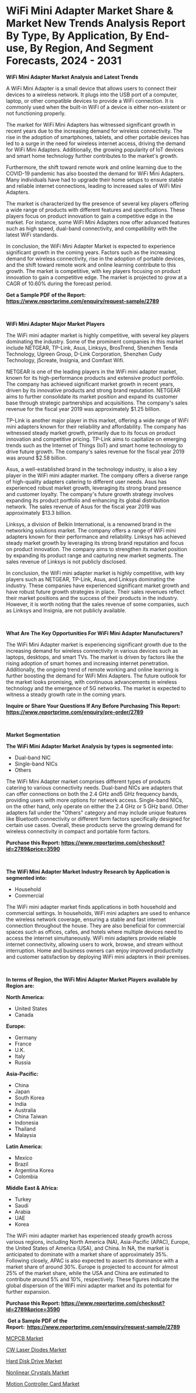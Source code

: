 <p><h1>WiFi Mini Adapter Market Share & Market New Trends Analysis Report By Type, By Application, By End-use, By Region, And Segment Forecasts, 2024 - 2031</h1></p><p><strong>WiFi Mini Adapter Market Analysis and Latest Trends</strong></p>
<p><p>A WiFi Mini Adapter is a small device that allows users to connect their devices to a wireless network. It plugs into the USB port of a computer, laptop, or other compatible devices to provide a WiFi connection. It is commonly used when the built-in WiFi of a device is either non-existent or not functioning properly.</p><p>The market for WiFi Mini Adapters has witnessed significant growth in recent years due to the increasing demand for wireless connectivity. The rise in the adoption of smartphones, tablets, and other portable devices has led to a surge in the need for wireless internet access, driving the demand for WiFi Mini Adapters. Additionally, the growing popularity of IoT devices and smart home technology further contributes to the market's growth.</p><p>Furthermore, the shift toward remote work and online learning due to the COVID-19 pandemic has also boosted the demand for WiFi Mini Adapters. Many individuals have had to upgrade their home setups to ensure stable and reliable internet connections, leading to increased sales of WiFi Mini Adapters.</p><p>The market is characterized by the presence of several key players offering a wide range of products with different features and specifications. These players focus on product innovation to gain a competitive edge in the market. For instance, some WiFi Mini Adapters now offer advanced features such as high speed, dual-band connectivity, and compatibility with the latest WiFi standards.</p><p>In conclusion, the WiFi Mini Adapter Market is expected to experience significant growth in the coming years. Factors such as the increasing demand for wireless connectivity, rise in the adoption of portable devices, and the shift toward remote work and online learning contribute to this growth. The market is competitive, with key players focusing on product innovation to gain a competitive edge. The market is projected to grow at a CAGR of 10.60% during the forecast period.</p></p>
<p><strong>Get a Sample PDF of the Report:&nbsp; <a href="https://www.reportprime.com/enquiry/request-sample/2789">https://www.reportprime.com/enquiry/request-sample/2789</a></strong></p>
<p>&nbsp;</p>
<p><strong>WiFi Mini Adapter Major Market Players</strong></p>
<p><p>The WiFi mini adapter market is highly competitive, with several key players dominating the industry. Some of the prominent companies in this market include NETGEAR, TP-Link, Asus, Linksys, BrosTrend, Shenzhen Tenda Technology, Ugreen Group, D-Link Corporation, Shenzhen Cudy Technology, j5create, Insignia, and Comfast Wifi.</p><p>NETGEAR is one of the leading players in the WiFi mini adapter market, known for its high-performance products and extensive product portfolio. The company has achieved significant market growth in recent years, driven by its innovative products and strong brand reputation. NETGEAR aims to further consolidate its market position and expand its customer base through strategic partnerships and acquisitions. The company's sales revenue for the fiscal year 2019 was approximately $1.25 billion.</p><p>TP-Link is another major player in this market, offering a wide range of WiFi mini adapters known for their reliability and affordability. The company has witnessed steady market growth, primarily due to its focus on product innovation and competitive pricing. TP-Link aims to capitalize on emerging trends such as the Internet of Things (IoT) and smart home technology to drive future growth. The company's sales revenue for the fiscal year 2019 was around $2.58 billion.</p><p>Asus, a well-established brand in the technology industry, is also a key player in the WiFi mini adapter market. The company offers a diverse range of high-quality adapters catering to different user needs. Asus has experienced robust market growth, leveraging its strong brand presence and customer loyalty. The company's future growth strategy involves expanding its product portfolio and enhancing its global distribution network. The sales revenue of Asus for the fiscal year 2019 was approximately $13.3 billion.</p><p>Linksys, a division of Belkin International, is a renowned brand in the networking solutions market. The company offers a range of WiFi mini adapters known for their performance and reliability. Linksys has achieved steady market growth by leveraging its strong brand reputation and focus on product innovation. The company aims to strengthen its market position by expanding its product range and capturing new market segments. The sales revenue of Linksys is not publicly disclosed.</p><p>In conclusion, the WiFi mini adapter market is highly competitive, with key players such as NETGEAR, TP-Link, Asus, and Linksys dominating the industry. These companies have experienced significant market growth and have robust future growth strategies in place. Their sales revenues reflect their market positions and the success of their products in the industry. However, it is worth noting that the sales revenue of some companies, such as Linksys and Insignia, are not publicly available.</p></p>
<p>&nbsp;</p>
<p><strong>What Are The Key Opportunities For WiFi Mini Adapter Manufacturers?</strong></p>
<p><p>The WiFi Mini Adapter market is experiencing significant growth due to the increasing demand for wireless connectivity in various devices such as laptops, desktops, and smart TVs. The market is driven by factors like the rising adoption of smart homes and increasing internet penetration. Additionally, the ongoing trend of remote working and online learning is further boosting the demand for WiFi Mini Adapters. The future outlook for the market looks promising, with continuous advancements in wireless technology and the emergence of 5G networks. The market is expected to witness a steady growth rate in the coming years.</p></p>
<p><strong>Inquire or Share Your Questions If Any Before Purchasing This Report: <a href="https://www.reportprime.com/enquiry/pre-order/2789">https://www.reportprime.com/enquiry/pre-order/2789</a></strong></p>
<p>&nbsp;</p>
<p><strong>Market Segmentation</strong></p>
<p><strong>The WiFi Mini Adapter Market Analysis by types is segmented into:</strong></p>
<p><ul><li>Dual-band NIC</li><li>Single-band NICs</li><li>Others</li></ul></p>
<p><p>The WiFi Mini Adapter market comprises different types of products catering to various connectivity needs. Dual-band NICs are adapters that can offer connections on both the 2.4 GHz and5 GHz frequency bands, providing users with more options for network access. Single-band NICs, on the other hand, only operate on either the 2.4 GHz or 5 GHz band. Other adapters fall under the "Others" category and may include unique features like Bluetooth connectivity or different form factors specifically designed for certain use cases. Overall, these products serve the growing demand for wireless connectivity in compact and portable form factors.</p></p>
<p><strong>Purchase this Report:&nbsp;<a href="https://www.reportprime.com/checkout?id=2789&price=3590">https://www.reportprime.com/checkout?id=2789&price=3590</a></strong></p>
<p>&nbsp;</p>
<p><strong>The WiFi Mini Adapter Market Industry Research by Application is segmented into:</strong></p>
<p><ul><li>Household</li><li>Commercial</li></ul></p>
<p><p>The WiFi mini adapter market finds applications in both household and commercial settings. In households, WiFi mini adapters are used to enhance the wireless network coverage, ensuring a stable and fast internet connection throughout the house. They are also beneficial for commercial spaces such as offices, cafes, and hotels where multiple devices need to access the internet simultaneously. WiFi mini adapters provide reliable internet connectivity, allowing users to work, browse, and stream without interruption. Home and business owners can enjoy improved productivity and customer satisfaction by deploying WiFi mini adapters in their premises.</p></p>
<p>&nbsp;</p>
<p><strong>In terms of Region, the WiFi Mini Adapter Market Players available by Region are:</strong></p>
<p>
    <p> <strong> North America: </strong>
        <ul>
            <li>United States</li>
            <li>Canada</li>
        </ul>
        </p> 
    <p> <strong> Europe: </strong>
        <ul>
            <li>Germany</li>
            <li>France</li>
            <li>U.K.</li>
            <li>Italy</li>
            <li>Russia</li>
        </ul>
        </p> 
    <p> <strong> Asia-Pacific: </strong>
        <ul>
            <li>China</li>
            <li>Japan</li>
            <li>South Korea</li>
            <li>India</li>
            <li>Australia</li>
            <li>China Taiwan</li>
            <li>Indonesia</li>
            <li>Thailand</li>
            <li>Malaysia</li>
        </ul>
        </p> 
    <p> <strong> Latin America: </strong>
        <ul>
            <li>Mexico</li>
            <li>Brazil</li>
            <li>Argentina Korea</li>
            <li>Colombia</li>
        </ul>
        </p> 
    <p> <strong> Middle East & Africa: </strong>
        <ul>
            <li>Turkey</li>
            <li>Saudi</li>
            <li>Arabia</li>
            <li>UAE</li>
            <li>Korea</li>
        </ul>
    </p>
    </p>
<p><p>The WiFi mini adapter market has experienced steady growth across various regions, including North America (NA), Asia-Pacific (APAC), Europe, the United States of America (USA), and China. In NA, the market is anticipated to dominate with a market share of approximately 35%. Following closely, APAC is also expected to assert its dominance with a market share of around 30%. Europe is projected to account for almost 25% of the market share, while the USA and China are estimated to contribute around 5% and 10%, respectively. These figures indicate the global dispersion of the WiFi mini adapter market and its potential for further expansion.</p></p>
<p><strong>Purchase this Report: <a href="https://www.reportprime.com/checkout?id=2789&price=3590">https://www.reportprime.com/checkout?id=2789&price=3590</a></strong></p>
<p>&nbsp;<strong>Get a Sample PDF of the Report:&nbsp;&nbsp;<a href="https://www.reportprime.com/enquiry/request-sample/2789">https://www.reportprime.com/enquiry/request-sample/2789</a></strong></p>
<p><strong></strong></p>
<p><p><a href="https://github.com/dziulagalemab/Market-Research-Report-List-2/blob/main/mcpcb-market.md">MCPCB Market</a></p><p><a href="https://github.com/prosalinda88/Market-Research-Report-List-2/blob/main/cw-laser-diodes-market.md">CW Laser Diodes Market</a></p><p><a href="https://github.com/sndrkn/Market-Research-Report-List-2/blob/main/hard-disk-drive-market.md">Hard Disk Drive Market</a></p><p><a href="https://github.com/jonneygiverf/Market-Research-Report-List-2/blob/main/nonlinear-crystals-market.md">Nonlinear Crystals Market</a></p><p><a href="https://github.com/amae102299/Market-Research-Report-List-2/blob/main/motion-controller-card-market.md">Motion Controller Card Market</a></p></p>